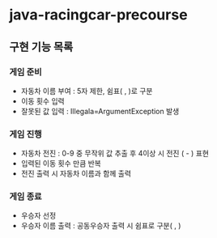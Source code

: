 # java-racingcar-precourse

## 구현 기능 목록
### 게임 준비
- 자동차 이름 부여 : 5자 제한, 쉼표( , )로 구분
- 이동 횟수 입력
- 잘못된 값 입력 : Illegala=ArgumentException 발생
### 게임 진행
- 자동차 전진 : 0-9 중 무작위 값 추출 후 4이상 시 전진 ( - ) 표현
- 입력된 이동 횟수 만큼 반복
- 전진 출력 시 자동차 이름과 함께 출력
### 게임 종료
- 우승자 선정
- 우승자 이름 출력 : 공동우승자 출력 시 쉼표로 구분( , )
